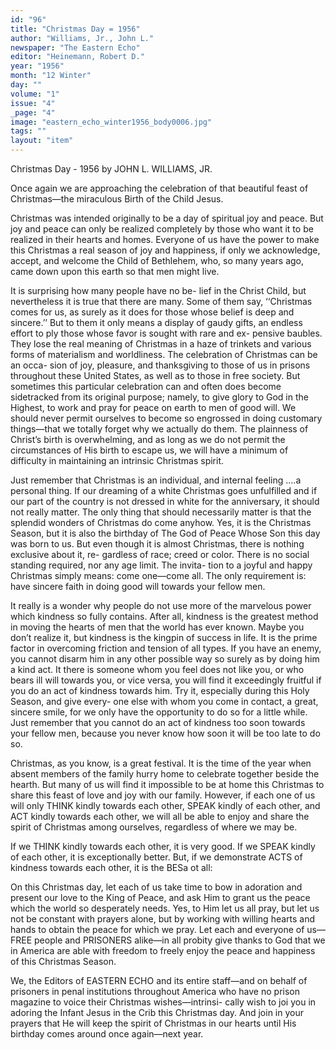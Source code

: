 ```yaml
---
id: "96"
title: "Christmas Day = 1956"
author: "Williams, Jr., John L."
newspaper: "The Eastern Echo"
editor: "Heinemann, Robert D."
year: "1956"
month: "12 Winter"
day: ""
volume: "1"
issue: "4"
_page: "4"
image: "eastern_echo_winter1956_body0006.jpg"
tags: ""
layout: "item"
---
```

Christmas Day - 1956
by JOHN L. WILLIAMS, JR.

Once again we are approaching the celebration
of that beautiful feast of Christmas—the miraculous
Birth of the Child Jesus.

Christmas was intended originally to be a day
of spiritual joy and peace. But joy and peace can
only be realized completely by those who want it to
be realized in their hearts and homes. Everyone of
us have the power to make this Christmas a real
season of joy and happiness, if only we acknowledge,
accept, and welcome the Child of Bethlehem, who,
so many years ago, came down upon this earth so
that men might live.

It is surprising how many people have no be-
lief in the Christ Child, but nevertheless it is true
that there are many. Some of them say, ‘‘Christmas
comes for us, as surely as it does for those whose
belief is deep and sincere.’’ But to them it only
means a display of gaudy gifts, an endless effort to
ply those whose favor is sought with rare and ex-
pensive baubles. They lose the real meaning of
Christmas in a haze of trinkets and various forms
of materialism and worldliness.
The celebration of Christmas can be an occa-
sion of joy, pleasure, and thanksgiving to those of
us in prisons throughout these United States, as
well as to those in free society. But sometimes this
particular celebration can and often does become
sidetracked from its original purpose; namely, to
give glory to God in the Highest, to work and pray
for peace on earth to men of good will. We should
never permit ourselves to become so engrossed in
doing customary things—that we totally forget why
we actually do them. The plainness of Christ’s
birth is overwhelming, and as long as we do not
permit the circumstances of His birth to escape us,
we will have a minimum of difficulty in maintaining
an intrinsic Christmas spirit.

Just remember that Christmas is an individual,
and internal feeling ....a personal thing. If our
dreaming of a white Christmas goes unfulfilled and
if our part of the country is not dressed in white
for the anniversary, it should not really matter. The
only thing that should necessarily matter is that the
splendid wonders of Christmas do come anyhow.
Yes, it is the Christmas Season, but it is also the
birthday of The God of Peace Whose Son this day
was born to us. But even though it is almost
Christmas, there is nothing exclusive about it, re-
gardless of race; creed or color. There is no social
standing required, nor any age limit. The invita-
tion to a joyful and happy Christmas simply means:
come one—come all. The only requirement is:
have sincere faith in doing good will towards your
fellow men.

It really is a wonder why people do not use
more of the marvelous power which kindness so
fully contains. After all, kindness is the greatest
method in moving the hearts of men that the world
has ever known. Maybe you don’t realize it, but
kindness is the kingpin of success in life. It is the
prime factor in overcoming friction and tension of
all types. If you have an enemy, you cannot disarm
him in any other possible way so surely as by doing
him a kind act. It there is someone whom you feel
does not like you, or who bears ill will towards you,
or vice versa, you will find it exceedingly fruitful
if you do an act of kindness towards him. Try it,
especially during this Holy Season, and give every-
one else with whom you come in contact, a great,
sincere smile, for we only have the opportunity to
do so for a little while. Just remember that you
cannot do an act of kindness too soon towards your
fellow men, because you never know how soon it
will be too late to do so.

Christmas, as you know, is a great festival.
It is the time of the year when absent members of
the family hurry home to celebrate together beside
the hearth. But many of us will find it impossible
to be at home this Christmas to share this feast of
love and joy with our family. However, if each
one of us will only THINK kindly towards each
other, SPEAK kindly of each other, and ACT kindly
towards each other, we will all be able to enjoy
and share the spirit of Christmas among ourselves,
regardless of where we may be.

If we THINK kindly towards each other, it is
very good. If we SPEAK kindly of each other, it
is exceptionally better. But, if we demonstrate
ACTS of kindness towards each other, it is the
BESa ot all:

On this Christmas day, let each of us take time
to bow in adoration and present our love to the
King of Peace, and ask Him to grant us the peace
which the world so desperately needs. Yes, to Him
let us all pray, but let us not be constant with
prayers alone, but by working with willing hearts
and hands to obtain the peace for which we pray.
Let each and everyone of us—FREE people and
PRISONERS alike—in all probity give thanks to
God that we in America are able with freedom to
freely enjoy the peace and happiness of this
Christmas Season.

We, the Editors of EASTERN ECHO and its
entire staff—and on behalf of prisoners in penal
institutions throughout America who have no prison
magazine to voice their Christmas wishes—intrinsi-
cally wish to joi you in adoring the Infant Jesus
in the Crib this Christmas day. And join in your
prayers that He will keep the spirit of Christmas
in our hearts until His birthday comes around once
again—next year.
